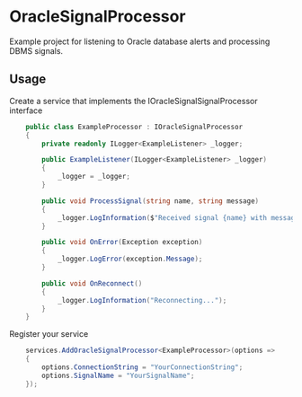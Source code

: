 # OracleSignalProcessor

Example project for listening to Oracle database alerts and processing DBMS signals.

## Usage

Create a service that implements the IOracleSignalSignalProcessor interface

```csharp
    public class ExampleProcessor : IOracleSignalProcessor
    {
        private readonly ILogger<ExampleListener> _logger;

        public ExampleListener(ILogger<ExampleListener> _logger)
        {
            _logger = _logger;
        }

        public void ProcessSignal(string name, string message)
        {
            _logger.LogInformation($"Received signal {name} with message: {message}")
        }

        public void OnError(Exception exception)
        {
            _logger.LogError(exception.Message);
        }

        public void OnReconnect()
        {
            _logger.LogInformation("Reconnecting...");
        }
    }
```

Register your service

```csharp
    services.AddOracleSignalProcessor<ExampleProcessor>(options => 
    {
        options.ConnectionString = "YourConnectionString";
        options.SignalName = "YourSignalName";
    });
```